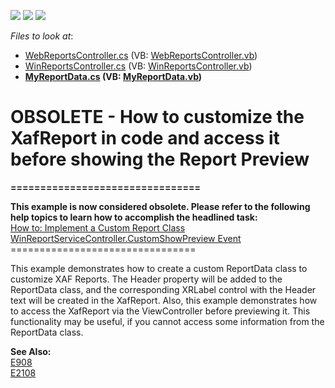 <!-- default badges list -->
![](https://img.shields.io/endpoint?url=https://codecentral.devexpress.com/api/v1/VersionRange/134575949/11.1.4%2B)
[![](https://img.shields.io/badge/Open_in_DevExpress_Support_Center-FF7200?style=flat-square&logo=DevExpress&logoColor=white)](https://supportcenter.devexpress.com/ticket/details/E1421)
[![](https://img.shields.io/badge/📖_How_to_use_DevExpress_Examples-e9f6fc?style=flat-square)](https://docs.devexpress.com/GeneralInformation/403183)
<!-- default badges end -->
<!-- default file list -->
*Files to look at*:

* [WebReportsController.cs](./CS/DXExample.Module.Web/WebReportsController.cs) (VB: [WebReportsController.vb](./VB/DXExample.Module.Web/WebReportsController.vb))
* [WinReportsController.cs](./CS/DXExample.Module.Win/WinReportsController.cs) (VB: [WinReportsController.vb](./VB/DXExample.Module.Win/WinReportsController.vb))
* **[MyReportData.cs](./CS/DXExample.Module/MyReportData.cs) (VB: [MyReportData.vb](./VB/DXExample.Module/MyReportData.vb))**
<!-- default file list end -->
# OBSOLETE - How to customize the XafReport in code and access it before showing the Report Preview


<p><strong>================================</strong></p><p><strong>This example is now considered obsolete. Please refer to the following help topics to learn how to accomplish the headlined task:</strong><br />
<a href="http://documentation.devexpress.com/#Xaf/CustomDocument3243"><u>How to: Implement a Custom Report Class</u></a><u><br />
</u><a href="http://documentation.devexpress.com/#Xaf/DevExpressExpressAppReportsWinWinReportServiceController_CustomShowPreviewtopic"><u>WinReportServiceController.CustomShowPreview Event</u></a><br />
================================</p><p>This example demonstrates how to create a custom ReportData class to customize XAF Reports. The Header property will be added to the ReportData class, and the corresponding XRLabel control with the Header text will be created in the XafReport. Also, this example demonstrates how to access the XafReport via the ViewController before previewing it. This functionality may be useful, if you cannot access some information from the ReportData class.</p><p><strong>See Also:</strong><br />
<a href="https://www.devexpress.com/Support/Center/p/E908">E908</a><br />
<a href="https://www.devexpress.com/Support/Center/p/E2108">E2108</a></p>

<br/>



